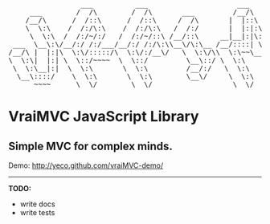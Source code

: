 <pre>                 ___          ___                     ___                      ___     
     ___        /  /\        /  /\       ___         /__/\         ___        /  /\    
    /__/\      /  /::\      /  /::\     /  /\       |  |::\       /__/\      /  /:/    
    \  \:\    /  /:/\:\    /  /:/\:\   /  /:/       |  |:|:\      \  \:\    /  /:/     
     \  \:\  /  /:/~/:/   /  /:/~/::\ /__/::\     __|__|:|\:\      \  \:\  /  /:/  ___ 
 ___  \__\:\/__/:/ /:/___/__/:/ /:/\:\\__\/\:\__ /__/::::| \:\ ___  \__\:\/__/:/  /  /\
/__/\ |  |:|\  \:\/:::::/\  \:\/:/__\/   \  \:\/\\  \:\~~\__\//__/\ |  |:|\  \:\ /  /:/
\  \:\|  |:| \  \::/~~~~  \  \::/         \__\::/ \  \:\      \  \:\|  |:| \  \:\  /:/ 
 \  \:\__|:|  \  \:\       \  \:\         /__/:/   \  \:\      \  \:\__|:|  \  \:\/:/  
  \__\::::/    \  \:\       \  \:\        \__\/     \  \:\      \__\::::/    \  \::/   
      ~~~~      \__\/        \__\/                   \__\/          ~~~~      \__\/    
</pre>
VraiMVC JavaScript Library
==========================

Simple MVC for complex minds.
-----------------------------

Demo: <a href="http://yeco.github.com/vraiMVC-demo/">http://yeco.github.com/vraiMVC-demo/</a>

<hr />

**TODO:**
	
- write docs
- write tests
	